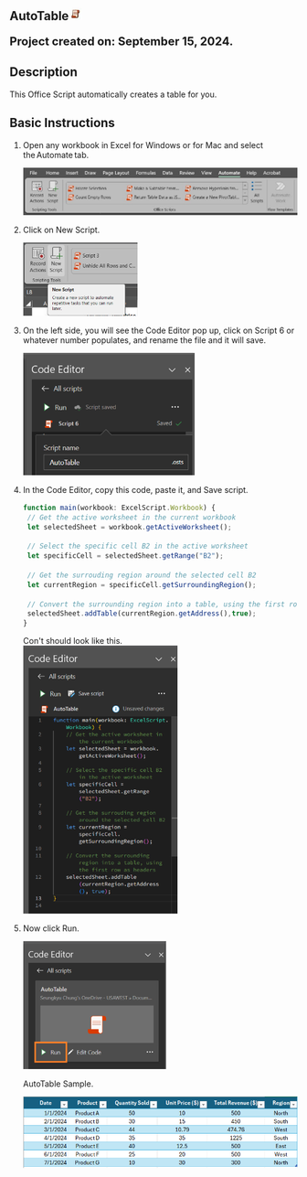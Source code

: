 ## AutoTable<img src="Images/OSLogo.jpg" width="23"/><p style="font-size:20px;">Project created on: September 15, 2024.</p>





## Description
This Office Script automatically creates a table for you. 

## Basic Instructions
1. Open any workbook in Excel for Windows or for Mac and select the Automate tab.

	<img src="/atinstruction1.jpg" width="550"/>
3. Click on New Script.

   	<img src="/atinstruction2.jpg.png" width="200"/>
5. On the left side, you will see the Code Editor pop up, click on Script 6 or whatever number populates, and rename the file and it will save.
   
  	 <img src="/atinstruction3.png" width="300"/>
7. In the Code Editor, copy this code, paste it, and Save script.
   ```TypeScript
   function main(workbook: ExcelScript.Workbook) {
	// Get the active worksheet in the current workbook
	let selectedSheet = workbook.getActiveWorksheet();
	
	// Select the specific cell B2 in the active worksheet
	let specificCell = selectedSheet.getRange("B2");

	// Get the surrouding region around the selected cell B2
	let currentRegion = specificCell.getSurroundingRegion();

	// Convert the surrounding region into a table, using the first row as headers
	selectedSheet.addTable(currentRegion.getAddress(),true);
   }
   ```
	Con't should look like this.    
   	<img src="/atinstruction4.png" width="270"/>

5. Now click Run.
   
   	<img src="/atinstruction5.png" width="250"/>

	AutoTable Sample. 

  	 <img src="/atinstruction6.png" width="550"/>


